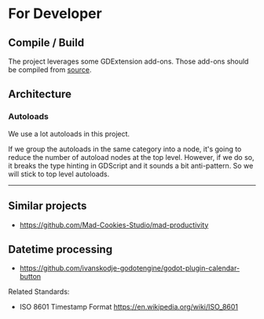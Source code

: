 # For Developer

## Compile / Build

The project leverages some GDExtension add-ons. Those add-ons should be compiled from [source](https://github.com/lightyears1998/a-cycle-gdextension-source).

## Architecture

### Autoloads

We use a lot autoloads in this project.

If we group the autoloads in the same category into a node,
it's going to reduce the number of autoload nodes at the top level.
However, if we do so, it breaks the type hinting in GDScript
and it sounds a bit anti-pattern.
So we will stick to top level autoloads.

---

## Similar projects

- <https://github.com/Mad-Cookies-Studio/mad-productivity>

## Datetime processing

- <https://github.com/ivanskodje-godotengine/godot-plugin-calendar-button>

Related Standards:

- ISO 8601 Timestamp Format <https://en.wikipedia.org/wiki/ISO_8601>
